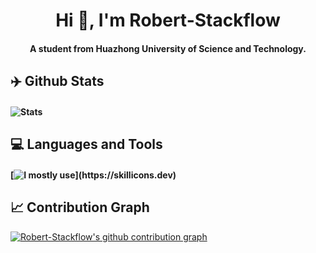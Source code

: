 <h1 align="center">Hi 👋, I'm Robert-Stackflow</h1>
<h4 align="center">A student from Huazhong University of Science and Technology.</h3>

## **✈️ Github Stats**
#### ![Stats](https://github-readme-stats.vercel.app/api?username=Robert-Stackflow&show_icons=true&theme=transparent)

## **💻 Languages and Tools**
#### [![I mostly use](https://skillicons.dev/icons?i=c,cpp,java,py,md,linux,docker,vue,vscode,idea,qt,github,bitbucket,stackoverflow,)](https://skillicons.dev)

## **📈 Contribution Graph**
[![Robert-Stackflow's github contribution graph](https://github-readme-activity-graph.vercel.app/graph?username=Robert-Stackflow&theme=github-light)](https://github.com/ashutosh00710/github-readme-activity-graph)
